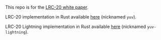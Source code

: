 This repo is for the [LRC-20 white paper](https://github.com/akitamiabtc/LRC-20/blob/main/LRC_20_V0.1.pdf).

LRC-20 implementation in Rust available [here](https://github.com/akitamiabtc/yuv/) (nicknamed `yuv`).

LRC-20 Lightning implementation in Rust available [here](https://github.com/akitamiabtc/yuv-lightning) (nicknamed `yuv-lightning`).

